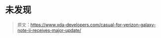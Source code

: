 # 未发现

> 原文：<https://www.xda-developers.com/casual-for-verizon-galaxy-note-ii-receives-major-update/>